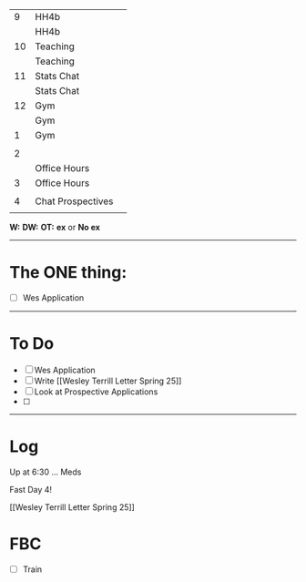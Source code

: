 
|     |                   |     |
| --- | ----------------- | --- |
| 9   | HH4b              |     |
|     | HH4b              |     |
| 10  | Teaching          |     |
|     | Teaching          |     |
| 11  | Stats Chat        |     |
|     | Stats Chat        |     |
| 12  | Gym               |     |
|     | Gym               |     |
| 1   | Gym               |     |
|     |                   |     |
| 2   |                   |     |
|     | Office Hours      |     |
| 3   | Office Hours      |     |
|     |                   |     |
| 4   | Chat Prospectives |     |
|     |                   |     |

**W:**
**DW:**
**OT:**
**ex** or **No ex**

---
# The ONE thing: 
- [ ] Wes Application

---
# To Do

- [ ] Wes Application
- [ ] Write [[Wesley Terrill Letter Spring 25]]
- [ ] Look at Prospective Applications
- [ ] 

---

# Log

Up at 6:30 ... Meds

Fast Day 4!

[[Wesley Terrill Letter Spring 25]]

# FBC
- [ ] Train 